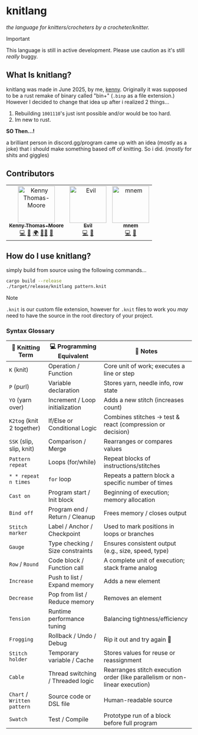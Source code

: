 # knitlang

*the language for knitters/crocheters by a crocheter/knitter.*

> [!IMPORTANT]
> This language is still in active development. Please use caution as it's still *really* buggy.

## What Is knitlang?

knitlang was made in June 2025, by me, [kenny](https://github.com/nonbinarybyte). Originally it was supposed to be a rust remake of binary called "bin+" (`.binp` as a file extension.) However I decided to change that idea up after i realized 2 things...

1. Rebuilding `1001110`'s just isnt possible and/or would be too hard.
2. Im new to rust.

**SO Then...!**

a brilliant person in discord.gg/program came up with an idea (mostly as a joke) that i should make something based off of knitting. So i did. (*mostly* for shits and giggles)

## Contributors

<!-- ALL-CONTRIBUTORS-LIST:START - Do not remove or modify this section --> 
<table> <tr> <td align="center"><a href="https://github.com/nonbinarybyte"><img src="https://avatars.githubusercontent.com/u/184435682?v=4" width="100px;" alt="Kenny Thomas-Moore"/><br /><sub><b>Kenny Thomas-Moore</b></sub></a><br /><a href="#code-nonbinarybyte" title="Code">💻</a> <a href="#doc-nonbinarybyte" title="Docs">📖</a> <a href="#translation-nonbinarybyte" title="Translation">🌍</a> <a href="#ally-nonbinarybyte" title="Allyship">🏳️‍🌈</a> <a href="#maintenance-nonbinarybyte" title="Maintenance">🚧</a></td> <td align="center"><a href="https://github.com/johndavedosn"><img src="https://avatars.githubusercontent.com/u/112868391?v=4" width="100px;" alt="Evil"/><br /><sub><b>Evil</b></sub></a><br /><a href="#code-johndavedosn" title="Code">💻</a> <a href="#maintenance-johndavedosn" title="Maintenance">🚧</a></td> <td align="center"><a href="https://github.com/mnem42"><img src="https://avatars.githubusercontent.com/u/177770058?v=4" width="100px;" alt="mnem"/><br /><sub><b>mnem</b></sub></a><br /><a href="#code-mnem42" title="Code">💻</a> <a href="#maintenance-mnem42" title="Maintenance">🚧</a></td> </tr> </table>
<!-- ALL-CONTRIBUTORS-LIST:END -->

## How do I use knitlang?

simply build from source using the following commands...

```bash
cargo build --release
./target/release/knitlang pattern.knit
```

> [!NOTE]
> `.knit` is our custom file extension, however for `.knit` files to work you *may* need to have the source in the root directory of your project.

### Syntax Glossary

| 🧵 Knitting Term            | 💻 Programming Equivalent         | 💬 Notes                                                                     |
| --------------------------- | --------------------------------- | ---------------------------------------------------------------------------- |
| `K` (knit)                  | Operation / Function              | Core unit of work; executes a line or step                                   |
| `P` (purl)                  | Variable declaration              | Stores yarn, needle info, row state                                          |
| `YO` (yarn over)            | Increment / Loop initialization   | Adds a new stitch (increases count)                                          |
| `K2tog` (knit 2 together)   | If/Else or Conditional Logic      | Combines stitches → test & react (compression or decision)                   |
| `SSK` (slip, slip, knit)    | Comparison / Merge                | Rearranges or compares values                                                |
| `Pattern repeat`            | Loops (for/while)                 | Repeat blocks of instructions/stitches                                       |
| `* * repeat n times`        | `for` loop                        | Repeats a pattern block a specific number of times                           |
| `Cast on`                   | Program start / Init block        | Beginning of execution; memory allocation                                    |
| `Bind off`                  | Program end / Return / Cleanup    | Frees memory / closes output                                                 |
| `Stitch marker`             | Label / Anchor / Checkpoint       | Used to mark positions in loops or branches                                  |
| `Gauge`                     | Type checking / Size constraints  | Ensures consistent output (e.g., size, speed, type)                          |
| `Row` / `Round`             | Code block / Function call        | A complete unit of execution; stack frame analog                             |
| `Increase`                  | Push to list / Expand memory      | Adds a new element                                                           |
| `Decrease`                  | Pop from list / Reduce memory     | Removes an element                                                           |
| `Tension`                   | Runtime performance tuning        | Balancing tightness/efficiency                                               |
| `Frogging`                  | Rollback / Undo / Debug           | Rip it out and try again 🐸                                                  |
| `Stitch holder`             | Temporary variable / Cache        | Stores values for reuse or reassignment                                      |
| `Cable`                     | Thread switching / Threaded logic | Rearranges stitch execution order (like parallelism or non-linear execution) |
| `Chart` / `Written pattern` | Source code or DSL file           | Human-readable source                                                        |
| `Swatch`                    | Test / Compile                    | Prototype run of a block before full program                                 |
